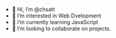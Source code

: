- 👋 Hi, I’m @chsatt
- 👀 I’m interested in Web Dvelopment
- 🌱 I’m currently learning JavaScript
- 💞️ I’m looking to collaborate on projects.

<!---
chsatt/chsatt is a ✨ special ✨ repository because its `README.md` (this file) appears on your GitHub profile.
You can click the Preview link to take a look at your changes.
--->
